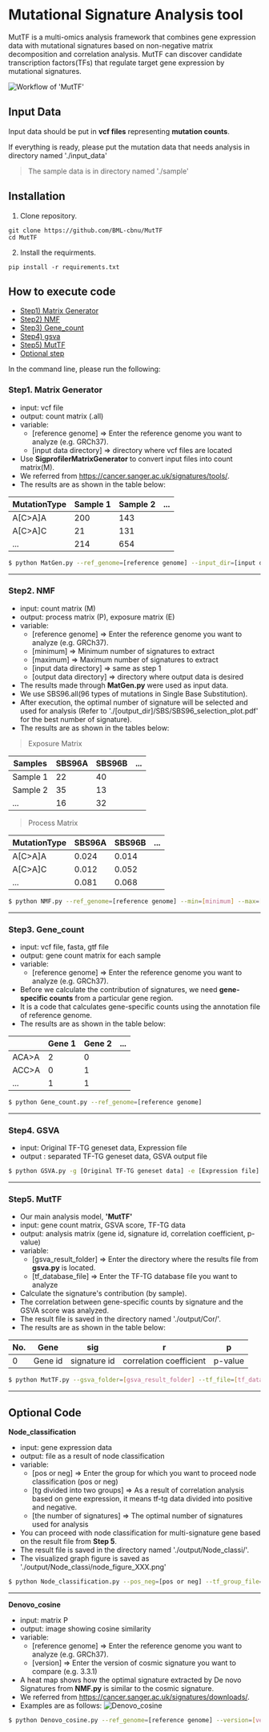 # Mutational Signature Analysis tool

MutTF is a multi-omics analysis framework that combines gene expression data with mutational signatures based on non-negative matrix decomposition and correlation analysis. MutTF can discover candidate transcription factors(TFs) that regulate target gene expression by mutational signatures.

<!--
나중에 여기에 논문 링크 넣기
-->

![Workflow of 'MutTF'](./readme_img/workflow_new.png)

## Input Data

Input data should be put in **vcf files** representing **mutation counts**.


If everything is ready, please put the mutation data that needs analysis in directory named './input_data'

>The sample data is in directory named './sample'

## Installation
1. Clone repository.
```
git clone https://github.com/BML-cbnu/MutTF
cd MutTF
```
2. Install the requirments.
```
pip install -r requirements.txt
```

## How to execute code

- [Step1) Matrix Generator](#Step1-Matrix-Generator)   
- [Step2) NMF](#Step2-NMF)   
- [Step3) Gene_count](#Step3-Gene_count)   
- [Step4) gsva](#Step4-gsva)   
- [Step5) MutTF](#Step5-MutTF)
- [Optional step](#Optional-Code)   
   

In the command line, please run the following:

### Step1. Matrix Generator

* input: vcf file
* output: count matrix (.all)
* variable:
  * [reference genome] => Enter the reference genome you want to analyze (e.g. GRCh37).
  * [input data directory] => directory where vcf files are located
* Use **SigprofilerMatrixGenerator** to convert input files into count matrix(M).
* We referred from https://cancer.sanger.ac.uk/signatures/tools/.
* The results are as shown in the table below:

| MutationType | Sample 1 | Sample 2 | ... |
| --- | --- | --- | --- |
| A[C>A]A | 200 | 143 |
| A[C>A]C | 21 | 131 |
| ... | 214 | 654 |

```bash
$ python MatGen.py --ref_genome=[reference genome] --input_dir=[input data directory]
```

---
### Step2. NMF

* input: count matrix (M)
* output: process matrix (P), exposure matrix (E)
* variable:
  * [reference genome] => Enter the reference genome you want to analyze (e.g. GRCh37).
  * [minimum] => Minimum number of signatures to extract
  * [maximum] => Maximum number of signatures to extract
  * [input data directory] => same as step 1
  * [output data directory] => directory where output data is desired
* The results made through **MatGen.py** were used as input data.
* We use SBS96.all(96 types of mutations in Single Base Substitution).
* After execution, the optimal number of signature will be selected and used for analysis (Refer to './[output_dir]/SBS/SBS96_selection_plot.pdf' for the best number of signature).
* The results are as shown in the tables below: <br>

> Exposure Matrix

| Samples | SBS96A | SBS96B | ... |
| --- | --- | --- | --- |
| Sample 1 | 22 | 40 |
| Sample 2 | 35 | 13 |
| ... | 16 | 32 |

> Process Matrix

| MutationType | SBS96A | SBS96B | ... |
| --- | --- | --- | --- |
| A[C>A]A | 0.024 | 0.014 |
| A[C>A]C | 0.012 | 0.052 |
| ... | 0.081 | 0.068 |

```bash
$ python NMF.py --ref_genome=[reference genome] --min=[minimum] --max=[maximum] --input_dir=[input data directory] --output_dir=[output data directory]
```

---

### Step3. Gene_count

* input: vcf file, fasta, gtf file
* output: gene count matrix for each sample
* variable:
  * [reference genome] => Enter the reference genome you want to analyze (e.g. GRCh37).
* Before we calculate the contribution of signatures, we need **gene-specific counts** from a particular gene region.
* It is a code that calculates gene-specific counts using the annotation file of reference genome.
* The results are as shown in the table below:

|  | Gene 1 | Gene 2 | ... |
| --- | --- | --- | --- |
| ACA>A | 2 | 0 |
| ACC>A | 0 | 1 |
| ... | 1 | 1 |

```bash
$ python Gene_count.py --ref_genome=[reference genome]
```

---

### Step4. GSVA

* input: Original TF-TG geneset data, Expression file
* output : separated TF-TG geneset data, GSVA output file

```bash
$ python GSVA.py -g [Original TF-TG geneset data] -e [Expression file] -o1 [Separated TF-TG geneset data] -o2 [GSVA output file]
```

---

### Step5. MutTF

* Our main analysis model, **'MutTF'**
* input: gene count matrix, GSVA score, TF-TG  data
* output: analysis matrix (gene id, signature id, correlation coefficient, p-value)
* variable:
  * [gsva_result_folder] => Enter the directory where the results file from **gsva.py** is located.
  * [tf_database_file] => Enter the TF-TG database file you want to analyze
* Calculate the signature's contribution (by sample).
* The correlation between gene-specific counts by signature and the GSVA score was analyzed.
* The result file is saved in the directory named './output/Cor/'.
* The results are as shown in the table below:

| No. | Gene | sig | r | p |
| --- | --- | --- | --- | --- |
| 0 | Gene id | signature id | correlation coefficient | p-value |

```bash
$ python MutTF.py --gsva_folder=[gsva_result_folder] --tf_file=[tf_database_file]
```

---

## Optional Code

**Node_classification**

* input: gene expression data
* output: file as a result of node classification
* variable:
  * [pos or neg] => Enter the group for which you want to proceed node classification (pos or neg)
  * [tg divided into two groups] => As a result of correlation analysis based on gene expression, it means tf-tg data divided into positive and negative.
  * [the number of signatures] => The optimal number of signatures used for analysis
* You can proceed with node classification for multi-signature gene based on the result file from **Step 5**.
* The result file is saved in the directory named './output/Node_classi/'.
* The visualized graph figure is saved as './output/Node_classi/node_figure_XXX.png'

```bash
$ python Node_classification.py --pos_neg=[pos or neg] --tf_group_file=[tg divided into two groups] --sig_num=[the number of signatures]
```

---

**Denovo_cosine**

* input: matrix P
* output: image showing cosine similarity
* variable:
  * [reference genome] => Enter the reference genome you want to analyze (e.g. GRCh37).
  * [version] => Enter the version of cosmic signature you want to compare (e.g. 3.3.1)
* A heat map shows how the optimal signature extracted by De novo Signatures from **NMF.py** is similar to the cosmic signature.
* We referred from https://cancer.sanger.ac.uk/signatures/downloads/.
* Examples are as follows:
![Denovo_cosine](./readme_img/cosine.png) 

```bash
$ python Denovo_cosine.py --ref_genome=[reference genome] --version=[version]
```
